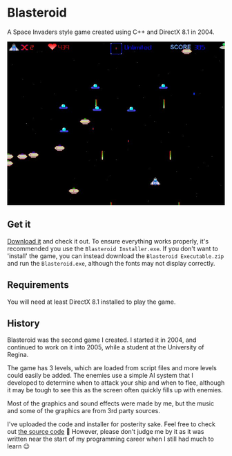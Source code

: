 # Blasteroid

A Space Invaders style game created using C++ and DirectX 8.1 in 2004.

![Blasteroid screenshot](docs/Images/BlasteroidScreenshot.jpg)

## Get it

[Download it](Installers/) and check it out.
To ensure everything works properly, it's recommended you use the `Blasteroid Installer.exe`.
If you don't want to 'install' the game, you can instead download the `Blasteroid Executable.zip` and run the `Blasteroid.exe`, although the fonts may not display correctly.

## Requirements

You will need at least DirectX 8.1 installed to play the game.

## History

Blasteroid was the second game I created.
I started it in 2004, and continued to work on it into 2005, while a student at the University of Regina.

The game has 3 levels, which are loaded from script files and more levels could easily be added.
The enemies use a simple AI system that I developed to determine when to attack your ship and when to flee, although it may be tough to see this as the screen often quickly fills up with enemies.

Most of the graphics and sound effects were made by me, but the music and some of the graphics are from 3rd party sources.

I've uploaded the code and installer for posterity sake.
Feel free to check out [the source code](src/) 🙂
However, please don't judge me by it as it was written near the start of my programming career when I still had much to learn 😉
